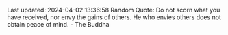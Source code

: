 Last updated: 2024-04-02 13:36:58
Random Quote: Do not scorn what you have received, nor envy the gains of others. He who envies others does not obtain peace of mind. - The Buddha
